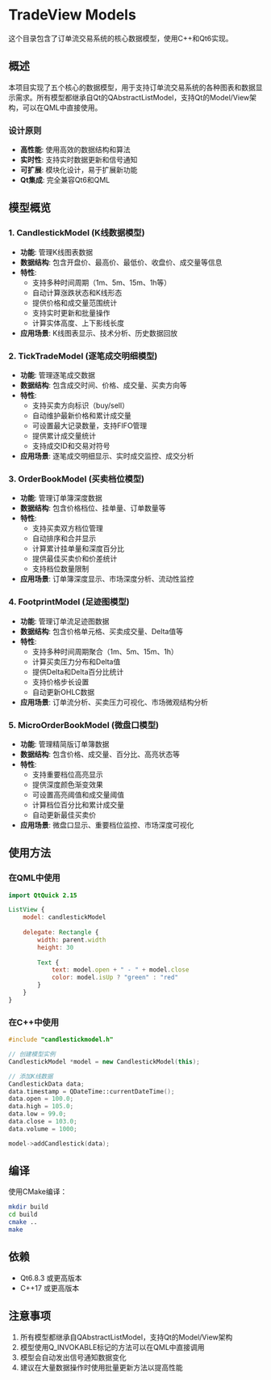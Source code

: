 # TradeView Models

这个目录包含了订单流交易系统的核心数据模型，使用C++和Qt6实现。

## 概述

本项目实现了五个核心的数据模型，用于支持订单流交易系统的各种图表和数据显示需求。所有模型都继承自Qt的QAbstractListModel，支持Qt的Model/View架构，可以在QML中直接使用。

### 设计原则

- **高性能**: 使用高效的数据结构和算法
- **实时性**: 支持实时数据更新和信号通知
- **可扩展**: 模块化设计，易于扩展新功能
- **Qt集成**: 完全兼容Qt6和QML

## 模型概览

### 1. CandlestickModel (K线数据模型)
- **功能**: 管理K线图表数据
- **数据结构**: 包含开盘价、最高价、最低价、收盘价、成交量等信息
- **特性**: 
  - 支持多种时间周期（1m、5m、15m、1h等）
  - 自动计算涨跌状态和K线形态
  - 提供价格和成交量范围统计
  - 支持实时更新和批量操作
  - 计算实体高度、上下影线长度
- **应用场景**: K线图表显示、技术分析、历史数据回放

### 2. TickTradeModel (逐笔成交明细模型)
- **功能**: 管理逐笔成交数据
- **数据结构**: 包含成交时间、价格、成交量、买卖方向等
- **特性**:
  - 支持买卖方向标识（buy/sell）
  - 自动维护最新价格和累计成交量
  - 可设置最大记录数量，支持FIFO管理
  - 提供累计成交量统计
  - 支持成交ID和交易对符号
- **应用场景**: 逐笔成交明细显示、实时成交监控、成交分析

### 3. OrderBookModel (买卖档位模型)
- **功能**: 管理订单簿深度数据
- **数据结构**: 包含价格档位、挂单量、订单数量等
- **特性**:
  - 支持买卖双方档位管理
  - 自动排序和合并显示
  - 计算累计挂单量和深度百分比
  - 提供最佳买卖价和价差统计
  - 支持档位数量限制
- **应用场景**: 订单簿深度显示、市场深度分析、流动性监控

### 4. FootprintModel (足迹图模型)
- **功能**: 管理订单流足迹图数据
- **数据结构**: 包含价格单元格、买卖成交量、Delta值等
- **特性**:
  - 支持多种时间周期聚合（1m、5m、15m、1h）
  - 计算买卖压力分布和Delta值
  - 提供Delta和Delta百分比统计
  - 支持价格步长设置
  - 自动更新OHLC数据
- **应用场景**: 订单流分析、买卖压力可视化、市场微观结构分析

### 5. MicroOrderBookModel (微盘口模型)
- **功能**: 管理精简版订单簿数据
- **数据结构**: 包含价格、成交量、百分比、高亮状态等
- **特性**:
  - 支持重要档位高亮显示
  - 提供深度颜色渐变效果
  - 可设置高亮阈值和成交量阈值
  - 计算档位百分比和累计成交量
  - 自动更新最佳买卖价
- **应用场景**: 微盘口显示、重要档位监控、市场深度可视化

## 使用方法

### 在QML中使用

```qml
import QtQuick 2.15

ListView {
    model: candlestickModel
    
    delegate: Rectangle {
        width: parent.width
        height: 30
        
        Text {
            text: model.open + " - " + model.close
            color: model.isUp ? "green" : "red"
        }
    }
}
```

### 在C++中使用

```cpp
#include "candlestickmodel.h"

// 创建模型实例
CandlestickModel *model = new CandlestickModel(this);

// 添加K线数据
CandlestickData data;
data.timestamp = QDateTime::currentDateTime();
data.open = 100.0;
data.high = 105.0;
data.low = 99.0;
data.close = 103.0;
data.volume = 1000;

model->addCandlestick(data);
```

## 编译

使用CMake编译：

```bash
mkdir build
cd build
cmake ..
make
```

## 依赖

- Qt6.8.3 或更高版本
- C++17 或更高版本

## 注意事项

1. 所有模型都继承自QAbstractListModel，支持Qt的Model/View架构
2. 模型使用Q_INVOKABLE标记的方法可以在QML中直接调用
3. 模型会自动发出信号通知数据变化
4. 建议在大量数据操作时使用批量更新方法以提高性能 